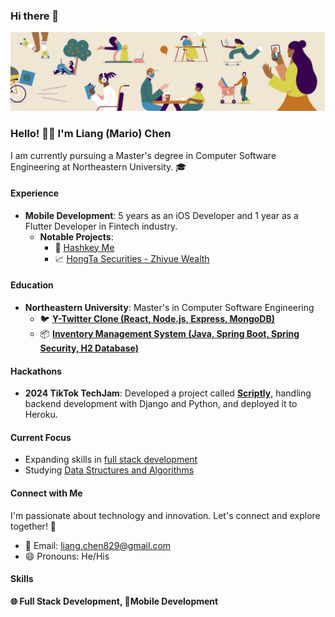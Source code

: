### Hi there 👋

<!--
**dexkum-2myzZy-jipzid/dexkum-2myzZy-jipzid** is a ✨ _special_ ✨ repository because its `README.md` (this file) appears on your GitHub profile.

Here are some ideas to get you started:

- 🔭 I’m currently working on ...
- 🌱 I’m currently learning ...
- 👯 I’m looking to collaborate on ...
- 🤔 I’m looking for help with ...
- 💬 Ask me about ...
- 📫 How to reach me: ...
- 😄 Pronouns: ...
- ⚡ Fun fact: ...
-->

![Header](https://github.com/dexkum-2myzZy-jipzid/dexkum-2myzZy-jipzid/blob/main/header.jpeg)

### Hello! 👋🏻 I'm **Liang (Mario) Chen**

I am currently pursuing a Master's degree in Computer Software Engineering at Northeastern University. 🎓

#### Experience

- **Mobile Development**: 5 years as an iOS Developer and 1 year as a Flutter Developer in Fintech industry.
  - **Notable Projects**:
    - 📱 [Hashkey Me](https://apps.apple.com/us/app/hashkey-me-simple-secure/id1547228803)
    - 📈 [HongTa Securities - Zhiyue Wealth](https://apps.apple.com/cn/app/id529436337)

#### Education

- **Northeastern University**: Master's in Computer Software Engineering
  - 🐦 [**Y-Twitter Clone (React, Node.js, Express, MongoDB)** ](https://github.com/dexkum-2myzZy-jipzid/Y-TwitterClone)
  - 📦 [**Inventory Management System (Java, Spring Boot, Spring Security, H2 Database)**](https://github.com/dexkum-2myzZy-jipzid/inventory-management-system)

#### Hackathons

- **2024 TikTok TechJam**: Developed a project called **[Scriptly](https://devpost.com/software/scriptly)**, handling backend development with Django and Python, and deployed it to Heroku.

#### Current Focus

- Expanding skills in [full stack development](https://github.com/dexkum-2myzZy-jipzid/full-stack-projects.git)
- Studying [Data Structures and Algorithms](https://github.com/dexkum-2myzZy-jipzid/leetcode.git)

#### Connect with Me

I'm passionate about technology and innovation. Let's connect and explore together! 🚀

- 📮 Email: liang.chen829@gmail.com
- 😄 Pronouns: He/His

#### Skills

**🌐 Full Stack Development, 📱Mobile Development**
